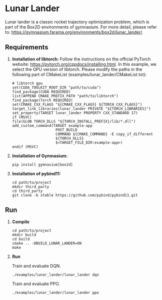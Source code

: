 # Lunar Lander

Lunar lander is a classic rocket trajectory optimization problem, which is part of the Box2D environments of gymnasium. For more detail, please refer to: https://gymnasium.farama.org/environments/box2d/lunar_lander/.

## Requirements

1. **Installation of libtorch:**
    Follow the instructions on the official PyTorch website: https://pytorch.org/cppdocs/installing.html. In this example, we select the GPU version of libtorch. Please modify the paths in the following part of CMakeList (examples/lunar_lander/CMakeList.txt):

    ```
    # libtorch gpu
    set(CUDA_TOOLKIT_ROOT_DIR "path/to/cuda")
    find_package(CUDA REQUIRED)
    list(APPEND CMAKE_PREFIX_PATH "path/to/libtorch")
    find_package(Torch REQUIRED)
    set(CMAKE_CXX_FLAGS "${CMAKE_CXX_FLAGS} ${TORCH_CXX_FLAGS}")
    target_link_libraries(lunar_lander PRIVATE "${TORCH_LIBRARIES}")
    set_property(TARGET lunar_lander PROPERTY CXX_STANDARD 17)
    if (MSVC)
    file(GLOB TORCH_DLLS "${TORCH_INSTALL_PREFIX}/lib/*.dll")
    add_custom_command(TARGET example-app
                        POST_BUILD
                        COMMAND ${CMAKE_COMMAND} -E copy_if_different
                        ${TORCH_DLLS}
                        $<TARGET_FILE_DIR:example-app>)
    endif (MSVC)
    ```

2. **Installation of Gymnasium:**
    ```
    pip install gymnasium[box2d]
    ```

3. **Installation of pybind11:**
    ```
    cd path/to/project
    mkdir third_party
    cd third_party
    git clone -b stable https://github.com/pybind/pybind11.git
    ```

## Run

1. **Compile**

    ```
    cd path/to/project
    mkdir build
    cd build
    cmake .. -DBUILD_LUNAR_LANDER=ON
    make
    ```
2. **Run**

    Train and evaluate DQN.
    ```
    ./examples/lunar_lander/lunar_lander dqn
    ```

    Train and evaluate PPO.
    ```
    ./examples/lunar_lander/lunar_lander ppo
    ```
    


